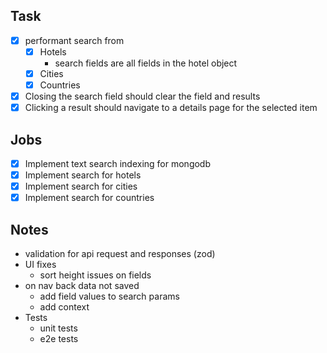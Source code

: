 ## Task

- [x] performant search from
  - [x] Hotels
    - search fields are all fields in the hotel object
  - [x] Cities
  - [x] Countries
- [x] Closing the search field should clear the field and results
- [x] Clicking a result should navigate to a details page for the selected item

## Jobs

- [x] Implement text search indexing for mongodb
- [x] Implement search for hotels
- [x] Implement search for cities
- [x] Implement search for countries

## Notes

- validation for api request and responses (zod)
- UI fixes
  - sort height issues on fields
- on nav back data not saved
  - add field values to search params
  - add context
- Tests
  - unit tests
  - e2e tests
